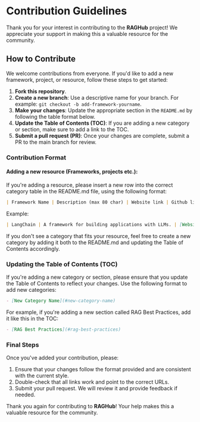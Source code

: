 # Contribution Guidelines

Thank you for your interest in contributing to the **RAGHub** project! We appreciate your support in making this a valuable resource for the community.

## How to Contribute

We welcome contributions from everyone. If you'd like to add a new framework, project, or resource, follow these steps to get started:

1. **Fork this repository**.
2. **Create a new branch**: Use a descriptive name for your branch. For example: `git checkout -b add-framework-yourname`.
3. **Make your changes**: Update the appropriate section in the `README.md` by following the table format below.
4. **Update the Table of Contents (TOC)**: If you are adding a new category or section, make sure to add a link to the TOC.
5. **Submit a pull request (PR)**: Once your changes are complete, submit a PR to the main branch for review.

### Contribution Format

#### Adding a new resource (Frameworks, projects etc.):

If you're adding a resource, please insert a new row into the correct category table in the README.md file, using the following format:

```md
| Framework Name | Description (max 80 char) | Website link | Github link | Github stars | Last activity on Github |
```

Example:

```md
| LangChain | A framework for building applications with LLMs. | [Website](https://langchain.com) | [Github](https://github.com/langchain-ai/langchain) | 93.2k | 9h ago |
```

If you don't see a category that fits your resource, feel free to create a new category by adding it both to the README.md and updating the Table of Contents accordingly.

### Updating the Table of Contents (TOC)

If you're adding a new category or section, please ensure that you update the Table of Contents to reflect your changes. Use the following format to add new categories:

```md
- [New Category Name](#new-category-name)
```

For example, if you're adding a new section called RAG Best Practices, add it like this in the TOC:

```md
- [RAG Best Practices](#rag-best-practices)
```

### Final Steps

Once you've added your contribution, please:

1. Ensure that your changes follow the format provided and are consistent with the current style.
2. Double-check that all links work and point to the correct URLs.
3. Submit your pull request. We will review it and provide feedback if needed.

Thank you again for contributing to **RAGHub**! Your help makes this a valuable resource for the community.
